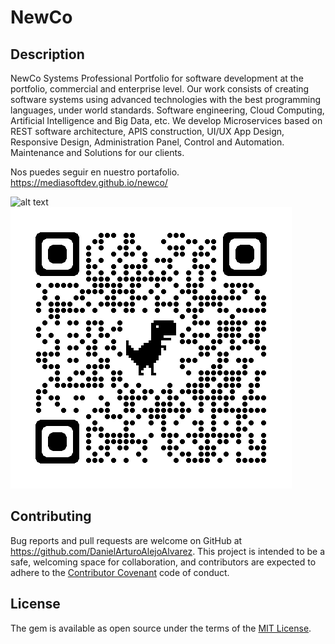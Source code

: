 # NewCo

## Description
NewCo Systems Professional Portfolio for software development at the portfolio, commercial and enterprise level. Our work consists of creating software systems using advanced technologies with the best programming languages, under world standards. Software engineering, Cloud Computing, Artificial Intelligence and Big Data, etc.
We develop Microservices based on REST software architecture, APIS construction, UI/UX App Design, Responsive Design, Administration Panel, Control and Automation. Maintenance and Solutions for our clients.


Nos puedes seguir en nuestro portafolio. https://mediasoftdev.github.io/newco/

![alt text](https://i.pinimg.com/736x/fa/59/95/fa5995fb0136678c3ceb77a2a4769d93.jpg)
![Alt text](image.png)

## Contributing

Bug reports and pull requests are welcome on GitHub at https://github.com/DanielArturoAlejoAlvarez. This project is intended to be a safe, welcoming space for collaboration, and contributors are expected to adhere to the [Contributor Covenant](http://contributor-covenant.org) code of conduct.

## License

The gem is available as open source under the terms of the [MIT License](http://opensource.org/licenses/MIT).

```

```